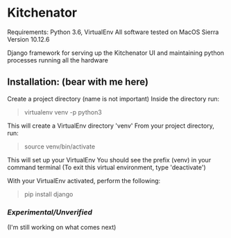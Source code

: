 # Kitchenator

Requirements: Python 3.6, VirtualEnv
All software tested on MacOS Sierra Version 10.12.6

Django framework for serving up the Kitchenator UI and maintaining python processes running all the hardware

## Installation: (bear with me here)

Create a project directory (name is not important)
Inside the directory run:
> virtualenv venv -p python3

This will create a VirtualEnv directory 'venv'
From your project directory, run:
> source venv/bin/activate

This will set up your VirtualEnv
You should see the prefix (venv) in your command terminal
(To exit this virtual environment, type 'deactivate')

With your VirtualEnv activated, perform the following:
>pip install django

### *Experimental/Unverified*
(I'm still working on what comes next)
